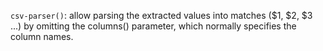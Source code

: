 `csv-parser()`: allow parsing the extracted values into matches ($1, $2, $3 ...)
by omitting the columns() parameter, which normally specifies the column
names.
